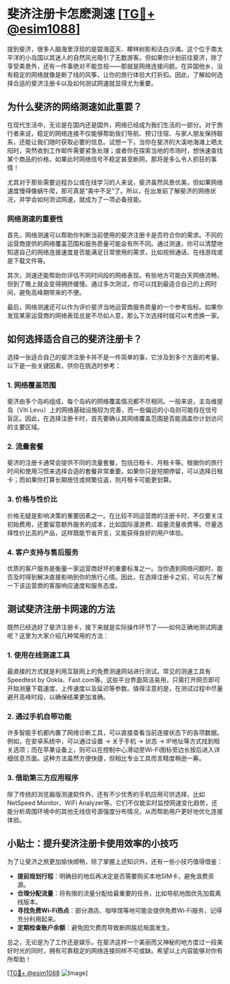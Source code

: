 # 斐济注册卡怎麽測速 [[TG💪+ @esim1088](https://t.me/s/esim1088)]

提到斐济，很多人脑海里浮现的是碧海蓝天、椰林树影和洁白沙滩。这个位于南太平洋的小岛国以其迷人的自然风光吸引了无数游客。但如果你计划前往斐济，除了享受美景外，还有一件事绝对不能忽视——那就是网络连接问题。在异国他乡，没有稳定的网络就像是断了线的风筝，让你的旅行体验大打折扣。因此，了解如何选择合适的斐济注册卡以及如何测试网速就显得尤为重要。

## 为什么斐济的网络测速如此重要？

在现代生活中，无论是在国内还是国外，网络已经成为我们生活的一部分。对于旅行者来说，稳定的网络连接不仅能够帮助我们导航、预订住宿、与家人朋友保持联系，还能让我们随时获取必要的信息。试想一下，当你在斐济的大溪地海滩上晒太阳时，突然收到工作邮件需要紧急处理；或者你在探索当地的市场时，想快速查找某个商品的价格，如果此时网络信号不稳定甚至断网，那将是多么令人抓狂的事情！

尤其对于那些需要远程办公或在线学习的人来说，斐济虽然风景优美，但如果网络速度慢得像蜗牛爬，那可真是“美中不足”了。所以，在出发前了解斐济的网络状况，并学会如何测试网速，就成为了一项必备技能。

### 网络测速的重要性

首先，网络测速可以帮助你判断当前使用的斐济注册卡是否符合你的需求。不同的运营商提供的网络覆盖范围和服务质量可能会有所不同。通过测速，你可以清楚地知道自己的网络连接速度是否能满足日常使用的需求，比如视频通话、在线游戏或是下载文件等。

其次，测速还能帮助你评估不同时间段的网络表现。有些地方可能白天网络流畅，但到了晚上就会变得拥挤缓慢。通过多次测试，你可以找到最适合自己的上网时间，避免高峰期带来的不便。

最后，网络测速还可以作为评价斐济当地运营商服务质量的一个参考指标。如果你发现某家运营商的网络表现总是不尽如人意，那么下次选择时就可以考虑换一家。

## 如何选择适合自己的斐济注册卡？

选择一张适合自己的斐济注册卡并不是一件简单的事，它涉及到多个方面的考量。以下是一些关键因素，供你在挑选时参考：

### 1. **网络覆盖范围**

斐济由多个岛屿组成，每个岛屿的网络覆盖情况都不尽相同。一般来说，主岛维提岛（Viti Levu）上的网络基础设施较为完善，而一些偏远的小岛则可能存在信号盲区。因此，在选择注册卡时，首先要确认其网络覆盖范围是否能涵盖你计划访问的主要区域。

### 2. **流量套餐**

斐济的注册卡通常会提供不同的流量套餐，包括日租卡、月租卡等。根据你的旅行时间和使用习惯来选择合适的套餐非常重要。如果你只是短期停留，可以选择日租卡；而如果你打算长期居住或频繁往返，则月租卡可能更划算。

### 3. **价格与性价比**

价格无疑是影响决策的重要因素之一。在比较不同运营商的注册卡时，不仅要关注初始费用，还要留意额外服务的成本，比如国际漫游费、超量流量收费等。尽量选择性价比高的产品，这样既能节省开支，又能获得良好的用户体验。

### 4. **客户支持与售后服务**

优质的客户服务是衡量一家运营商好坏的重要标准之一。当你遇到网络问题时，能否及时得到解决直接影响到你的旅行心情。因此，在选择注册卡之前，可以先了解一下该运营商的客服响应速度和服务态度。

## 测试斐济注册卡网速的方法

既然已经选好了斐济注册卡，接下来就是实际操作环节了——如何正确地测试网速呢？这里为大家介绍几种常用的方法：

### 1. **使用在线测速工具**

最直接的方式就是利用互联网上的免费测速网站进行测试。常见的测速工具有Speedtest by Ookla、Fast.com等。这些平台界面简洁易用，只需打开网页即可开始测量下载速度、上传速度以及延迟等参数。值得注意的是，在测试过程中尽量避开高峰时段，以确保结果更加准确。

### 2. **通过手机自带功能**

许多智能手机都内置了网络诊断工具，可以直接查看当前连接状态下的各项数据。例如，在安卓系统中，可以通过设置 -> 关于手机 -> 状态 -> IP地址等方式找到相关选项；而在苹果设备上，则可以在控制中心滑动至Wi-Fi图标旁边长按后进入详细信息页面。这种方法虽然方便快捷，但相比专业工具而言精度稍逊一筹。

### 3. **借助第三方应用程序**

除了传统的浏览器版测速软件外，还有不少优秀的手机应用可供选择，比如NetSpeed Monitor、WiFi Analyzer等。它们不仅能实时监控网速变化趋势，还能分析周围环境中的其他无线信号源强度分布情况，从而帮助用户更好地优化连接体验。

## 小贴士：提升斐济注册卡使用效率的小技巧

为了让斐济之旅更加愉快顺畅，除了掌握上述知识外，还有一些小技巧值得借鉴：

- **提前规划行程**：明确目的地后再决定是否需要购买本地SIM卡，避免浪费资源。
- **合理分配流量**：将有限的流量分配给最重要的任务，比如导航地图优先加载离线版本。
- **寻找免费Wi-Fi热点**：部分酒店、咖啡馆等地可能会提供免费Wi-Fi服务，记得充分利用起来。
- **定期检查账户余额**：避免因欠费而导致断网尴尬局面发生。

总之，无论是为了工作还是娱乐，在斐济这样一个美丽而又神秘的地方度过一段美好时光的同时，拥有可靠稳定的网络连接同样不可或缺。希望以上内容能够对你有所帮助！

[[TG💪+ @esim1088](https://t.me/s/esim1088) ![Image](https://i.postimg.cc/4NQfJmqS/Snipaste-2025-05-13-00-14-12.png)]